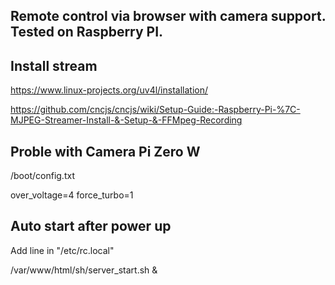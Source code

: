 ## Remote control via browser with camera support. Tested on Raspberry PI.


## Install stream
https://www.linux-projects.org/uv4l/installation/

https://github.com/cncjs/cncjs/wiki/Setup-Guide:-Raspberry-Pi-%7C-MJPEG-Streamer-Install-&-Setup-&-FFMpeg-Recording

## Proble with Camera Pi Zero W
/boot/config.txt

over_voltage=4
force_turbo=1

## Auto start after power up
Add line in "/etc/rc.local"

/var/www/html/sh/server_start.sh &